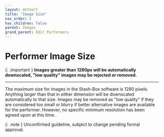 ```yaml
---
layout: default
title: "Image Size"
nav_order: 2
has_children: false
parent: Images
grand_parent: Edit Performers
---
```


# Performer Image Size

{: .important }
**Images greater than 1280px will be automatically downscaled, "low quality" images may be rejected or removed.**

---

The maximum size for images in the Stash-Box software is 1280 pixels. Anything larger than that in either dimension will be downscaled automatically to that size. Images may be removed as "low quality" if they are considered too small or blurry if better alternative images are available for the performer. However, no specific minimum resolution has been agreed upon at this time.

{: .note }
Unconfirmed guideline, subject to change pending formal approval.
